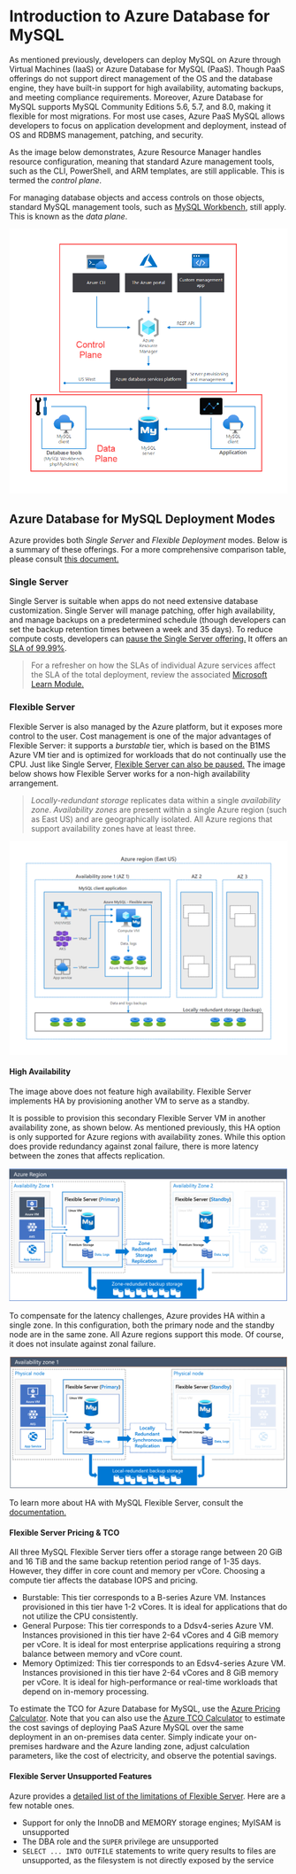 # Introduction to Azure Database for MySQL

As mentioned previously, developers can deploy MySQL on Azure through Virtual Machines (IaaS) or Azure Database for MySQL (PaaS). Though PaaS offerings do not support direct management of the OS and the database engine, they have built-in support for high availability, automating backups, and meeting compliance requirements. Moreover, Azure Database for MySQL supports MySQL Community Editions 5.6, 5.7, and 8.0, making it flexible for most migrations. For most use cases, Azure PaaS MySQL allows developers to focus on application development and deployment, instead of OS and RDBMS management, patching, and security.

As the image below demonstrates, Azure Resource Manager handles resource configuration, meaning that standard Azure management tools, such as the CLI, PowerShell, and ARM templates, are still applicable. This is termed the *control plane*.

For managing database objects and access controls on those objects, standard MySQL management tools, such as [MySQL Workbench](https://www.mysql.com/products/workbench/), still apply. This is known as the *data plane*.

![This image demonstrates the control plane for Azure PaaS MySQL.](./media/mysql-conceptual-diagram.png "Control plane for Azure PaaS MySQL")

## Azure Database for MySQL Deployment Modes

Azure provides both *Single Server* and *Flexible Deployment* modes. Below is a summary of these offerings. For a more comprehensive comparison table, please consult [this document.](https://docs.microsoft.com/azure/mysql/select-right-deployment-type)

### Single Server

Single Server is suitable when apps do not need extensive database customization. Single Server will manage patching, offer high availability, and manage backups on a predetermined schedule (though developers can set the backup retention times between a week and 35 days). To reduce compute costs, developers can [pause the Single Server offering.](https://docs.microsoft.com/azure/mysql/how-to-stop-start-server) It offers an [SLA of 99.99%](https://azure.microsoft.com/updates/azure-database-for-mysql-general-availability/).

> For a refresher on how the SLAs of individual Azure services affect the SLA of the total deployment, review the associated [Microsoft Learn Module.](https://docs.microsoft.com/learn/modules/choose-azure-services-sla-lifecycle/)

### Flexible Server

Flexible Server is also managed by the Azure platform, but it exposes more control to the user. Cost management is one of the major advantages of Flexible Server: it supports a *burstable* tier, which is based on the B1MS Azure VM tier and is optimized for workloads that do not continually use the CPU. Just like Single Server, [Flexible Server can also be paused.](https://docs.microsoft.com/azure/mysql/flexible-server/how-to-restart-stop-start-server-cli) The image below shows how Flexible Server works for a non-high availability arrangement.

> *Locally-redundant storage* replicates data within a single *availability zone*. *Availability zones* are present within a single Azure region (such as East US) and are geographically isolated. All Azure regions that support availability zones have at least three.

![This image demonstrates how MySQL Flexible Server works, with compute, storage, and backup storage.](./media/flexible-server.png "Operation of MySQL Flexible Server")

#### High Availability

The image above does not feature high availability. Flexible Server implements HA by provisioning another VM to serve as a standby.

It is possible to provision this secondary Flexible Server VM in another availability zone, as shown below. As mentioned previously, this HA option is only supported for Azure regions with availability zones. While this option does provide redundancy against zonal failure, there is more latency between the zones that affects replication.

![This image demonstrates Zone-Redundant HA for MySQL Flexible Server.](media/1-flexible-server-overview-zone-redundant-ha.png "Zone-Redundant HA")

To compensate for the latency challenges, Azure provides HA within a single zone. In this configuration, both the primary node and the standby node are in the same zone. All Azure regions support this mode. Of course, it does not insulate against zonal failure.

![This image demonstrates HA for MySQL Flexible Server in a single zone.](./media/flexible-server-overview-same-zone-ha.png "HA in a single zone")

To learn more about HA with MySQL Flexible Server, consult the [documentation.](https://docs.microsoft.com/azure/mysql/flexible-server/concepts-high-availability)

#### Flexible Server Pricing & TCO

All three MySQL Flexible Server tiers offer a storage range between 20 GiB and 16 TiB and the same backup retention period range of 1-35 days. However, they differ in core count and memory per vCore. Choosing a compute tier affects the database IOPS and pricing.

- Burstable: This tier corresponds to a B-series Azure VM. Instances provisioned in this tier have 1-2 vCores. It is ideal for applications that do not utilize the CPU consistently.
- General Purpose: This tier corresponds to a Ddsv4-series Azure VM. Instances provisioned in this tier have 2-64 vCores and 4 GiB memory per vCore. It is ideal for most enterprise applications requiring a strong balance between memory and vCore count.
- Memory Optimized: This tier corresponds to an Edsv4-series Azure VM. Instances provisioned in this tier have 2-64 vCores and 8 GiB memory per vCore. It is ideal for high-performance or real-time workloads that depend on in-memory processing.

To estimate the TCO for Azure Database for MySQL, use the [Azure Pricing Calculator](https://azure.microsoft.com/pricing/calculator/). Note that you can also use the [Azure TCO Calculator](https://azure.microsoft.com/pricing/tco/calculator/) to estimate the cost savings of deploying PaaS Azure MySQL over the same deployment in an on-premises data center. Simply indicate your on-premises hardware and the Azure landing zone, adjust calculation parameters, like the cost of electricity, and observe the potential savings.

#### Flexible Server Unsupported Features

Azure provides a [detailed list of the limitations of Flexible Server](https://docs.microsoft.com/azure/mysql/flexible-server/concepts-limitations). Here are a few notable ones.

- Support for only the InnoDB and MEMORY storage engines; MyISAM is unsupported
- The DBA role and the `SUPER` privilege are unsupported
- `SELECT ... INTO OUTFILE` statements to write query results to files are unsupported, as the filesystem is not directly exposed by the service
